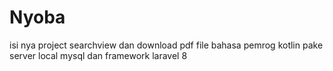 # Nyoba
isi nya project searchview dan download pdf file bahasa pemrog kotlin pake server local mysql dan framework laravel 8
